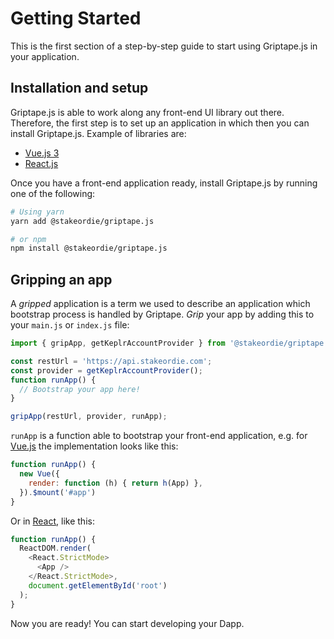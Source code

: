 # Getting Started

This is the first section of a step-by-step guide to start using Griptape.js in your application.

## Installation and setup

Griptape.js is able to work along any front-end UI library out there. Therefore, the first step is to set
up an application in which then you can install Griptape.js. Example of libraries are:

* [Vue.js 3](https://v3.vuejs.org/guide/installation.html)
* [React.js](https://reactjs.org/docs/getting-started.html)

Once you have a front-end application ready, install Griptape.js by running one of the following:

```bash
# Using yarn
yarn add @stakeordie/griptape.js

# or npm
npm install @stakeordie/griptape.js
```

## Gripping an app

A *gripped* application is a term we used to describe an application which bootstrap process is handled by Griptape.
*Grip* your app by adding this to your `main.js` or `index.js` file:

```js
import { gripApp, getKeplrAccountProvider } from '@stakeordie/griptape.js';

const restUrl = 'https://api.stakeordie.com';
const provider = getKeplrAccountProvider();
function runApp() {
  // Bootstrap your app here!
}

gripApp(restUrl, provider, runApp);
```

`runApp` is a function able to bootstrap your front-end application, e.g. for [Vue.js](https://vuejs.org/) the
implementation looks like this:

```js
function runApp() {
  new Vue({
    render: function (h) { return h(App) },
  }).$mount('#app')
}
```

Or in [React](https://reactjs.org/), like this:

```js
function runApp() {
  ReactDOM.render(
    <React.StrictMode>
      <App />
    </React.StrictMode>,
    document.getElementById('root')
  );
}
```

Now you are ready! You can start developing your Dapp.
